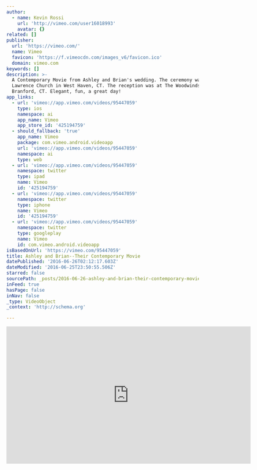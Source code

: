 ```yaml
---
author:
  - name: Kevin Rossi
    url: 'http://vimeo.com/user16018993'
    avatar: {}
related: []
publisher:
  url: 'https://vimeo.com/'
  name: Vimeo
  favicon: 'https://f.vimeocdn.com/images_v6/favicon.ico'
  domain: vimeo.com
keywords: []
description: >-
  A Contemporary Movie from Ashley and Brian's wedding. The ceremony was at St.
  Lawrence Church in West Haven, CT. The reception was at The Woodwinds in
  Branford, CT. Elegant, fun, a great day!
app_links:
  - url: 'vimeo://app.vimeo.com/videos/95447059'
    type: ios
    namespace: ai
    app_name: Vimeo
    app_store_id: '425194759'
  - should_fallback: 'true'
    app_name: Vimeo
    package: com.vimeo.android.videoapp
    url: 'vimeo://app.vimeo.com/videos/95447059'
    namespace: ai
    type: web
  - url: 'vimeo://app.vimeo.com/videos/95447059'
    namespace: twitter
    type: ipad
    name: Vimeo
    id: '425194759'
  - url: 'vimeo://app.vimeo.com/videos/95447059'
    namespace: twitter
    type: iphone
    name: Vimeo
    id: '425194759'
  - url: 'vimeo://app.vimeo.com/videos/95447059'
    namespace: twitter
    type: googleplay
    name: Vimeo
    id: com.vimeo.android.videoapp
isBasedOnUrl: 'https://vimeo.com/95447059'
title: Ashley and Brian--Their Contemporary Movie
datePublished: '2016-06-26T02:12:17.603Z'
dateModified: '2016-06-25T23:50:55.506Z'
starred: false
sourcePath: _posts/2016-06-26-ashley-and-brian-their-contemporary-movie.md
inFeed: true
hasPage: false
inNav: false
_type: VideoObject
_context: 'http://schema.org'

---
```

<iframe src="https://cdn.embedly.com/widgets/media.html?src=https%3A%2F%2Fplayer.vimeo.com%2Fvideo%2F95447059&amp;url=https%3A%2F%2Fvimeo.com%2F95447059&amp;image=http%3A%2F%2Fi.vimeocdn.com%2Fvideo%2F475405510_640.jpg&amp;key=b7d04c9b404c499eba89ee7072e1c4f7&amp;type=text%2Fhtml&amp;schema=vimeo" width="640" height="360" scrolling="no" frameborder="0" allowfullscreen="" style=""></iframe>